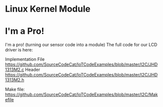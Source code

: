 # Linux Kernel Module

# I'm a Pro!

I'm a pro! (turning our sensor code into a module)
The full code for our LCD driver is here:

Implementation File
https://github.com/SourceCodeCat/IoTCodeExamples/blob/master/I2C/JHD1313M2.c
Header
https://github.com/SourceCodeCat/IoTCodeExamples/blob/master/I2C/JHD1313M2.h

Make file:
https://github.com/SourceCodeCat/IoTCodeExamples/blob/master/I2C/Makefile
